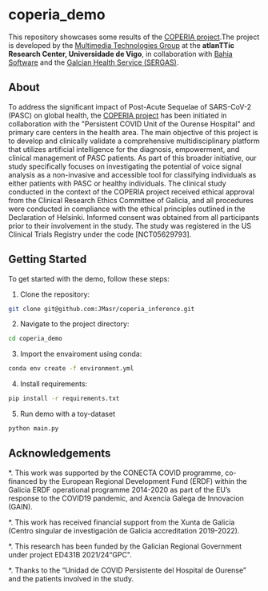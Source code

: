 # coperia_demo
This repository showcases some results of the [COPERIA project](https://coperia.es/).The project is developed by the [Multimedia Technologies Group](https://gtm.uvigo.es/en/) at the **atlanTTic Research Center, Universidade de Vigo**, in collaboration with [Bahia Software](https://bahiasoftware.es/home) and the [Galcian Health Service (SERGAS)](https://www.sergas.es/).

## About

To address the significant impact of Post-Acute Sequelae of SARS-CoV-2 (PASC) on global health, the [COPERIA project](https://coperia.es/) has been initiated in collaboration with the "Persistent COVID Unit of the Ourense Hospital" and primary care centers in the health area. The main objective of this project is to develop and clinically validate a comprehensive multidisciplinary platform that utilizes artificial intelligence for the diagnosis, empowerment, and clinical management of PASC patients. As part of this broader initiative, our study specifically focuses on investigating the potential of voice signal analysis as a non-invasive and accessible tool for classifying individuals as either patients with PASC or healthy individuals. The clinical study conducted in the context of the COPERIA project received ethical approval from the Clinical Research Ethics Committee of Galicia, and all procedures were conducted in compliance with the ethical principles outlined in the Declaration of Helsinki. Informed consent was obtained from all participants prior to their involvement in the study. The study was registered in the US Clinical Trials Registry under the code [NCT05629793].

## Getting Started
To get started with the demo, follow these steps:

1. Clone the repository:
```bash
git clone git@github.com:JMasr/coperia_inference.git
```
2. Navigate to the project directory:
```bash
cd coperia_demo
```
3. Import the envairoment using conda:
```bash
conda env create -f environment.yml
```
4. Install requirements:
```bash
pip install -r requirements.txt
```

5. Run demo with a toy-dataset
```bash
python main.py
```

## Acknowledgements
*. This work was supported by the CONECTA COVID programme, co-financed by the European Regional Development Fund (ERDF) within the Galicia ERDF operational programme 2014-2020 as part of the EU’s response to the COVID19 pandemic, and Axencia Galega de Innovacion (GAIN).

*. This work has received financial support from the Xunta de Galicia (Centro singular de investigación de Galicia accreditation 2019-2022).

*. This research has been funded by the Galician Regional Government under project ED431B 2021/24“GPC".

*. Thanks to the “Unidad de COVID Persistente del Hospital de Ourense” and the patients involved in the study.
